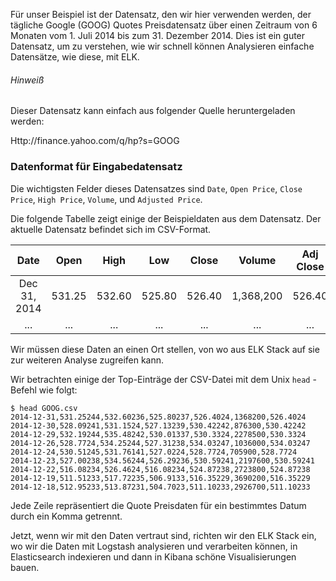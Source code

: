 Für unser Beispiel ist der Datensatz, den wir hier verwenden werden, der tägliche Google (GOOG) Quotes Preisdatensatz über einen Zeitraum von 6 Monaten vom 1. Juli 2014 bis zum 31. Dezember 2014. Dies ist ein guter Datensatz, um zu verstehen, wie wir schnell können Analysieren einfache Datensätze, wie diese, mit ELK.

###### Hinweiß
Dieser Datensatz kann einfach aus folgender Quelle heruntergeladen werden:

Http://finance.yahoo.com/q/hp?s=GOOG



### Datenformat für Eingabedatensatz

Die wichtigsten Felder dieses Datensatzes sind `Date`, `Open Price`, `Close Price`, `High Price`, `Volume`, und `Adjusted Price`.

Die folgende Tabelle zeigt einige der Beispieldaten aus dem Datensatz. Der aktuelle Datensatz befindet sich im CSV-Format.

| Date | Open | High | Low | Close | Volume | Adj Close |
| :---: | :---: | :---: | :---: | :---: | :---: | :---: |
|Dec 31, 2014 | 531.25 | 532.60 | 525.80 | 526.40 | 1,368,200 | 526.40 |
|...|...|...|...|...|...|...|

Wir müssen diese Daten an einen Ort stellen, von wo aus ELK Stack auf sie zur weiteren Analyse zugreifen kann.

Wir betrachten einige der Top-Einträge der CSV-Datei mit dem Unix `head` -Befehl wie folgt:
```
$ head GOOG.csv
2014-12-31,531.25244,532.60236,525.80237,526.4024,1368200,526.4024
2014-12-30,528.09241,531.1524,527.13239,530.42242,876300,530.42242
2014-12-29,532.19244,535.48242,530.01337,530.3324,2278500,530.3324
2014-12-26,528.7724,534.25244,527.31238,534.03247,1036000,534.03247
2014-12-24,530.51245,531.76141,527.0224,528.7724,705900,528.7724
2014-12-23,527.00238,534.56244,526.29236,530.59241,2197600,530.59241
2014-12-22,516.08234,526.4624,516.08234,524.87238,2723800,524.87238
2014-12-19,511.51233,517.72235,506.9133,516.35229,3690200,516.35229
2014-12-18,512.95233,513.87231,504.7023,511.10233,2926700,511.10233
```
Jede Zeile repräsentiert die Quote Preisdaten für ein bestimmtes Datum durch ein Komma getrennt.

Jetzt, wenn wir mit den Daten vertraut sind, richten wir den ELK Stack ein, wo wir die Daten mit Logstash analysieren und verarbeiten können, in Elasticsearch indexieren und dann in Kibana schöne Visualisierungen bauen.